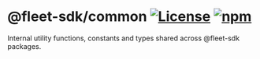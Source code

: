 # @fleet-sdk/common [![License](https://badgen.net/github/license/fleet-sdk/fleet/)](https://github.com/fleet-sdk/fleet/blob/master/LICENSE) [![npm](https://badgen.net/npm/v/@fleet-sdk/common)](https://www.npmjs.com/package/@fleet-sdk/common)

Internal utility functions, constants and types shared across @fleet-sdk packages.
